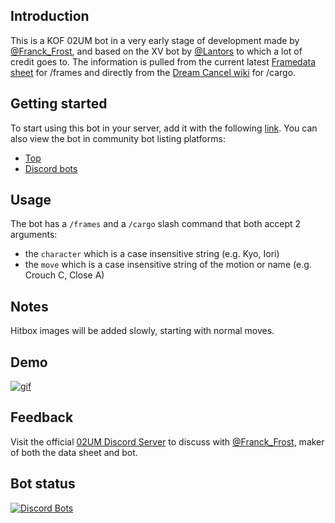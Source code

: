 ## Introduction
This is a KOF 02UM bot in a very early stage of development made by [@Franck_Frost](https://twitter.com/FranckFrost), and based on the XV bot by [@Lantors](https://github.com/dens0ne) to which a lot of credit goes to. The  information is pulled from the current latest [Framedata sheet](https://docs.google.com/spreadsheets/d/1lzpQMoGAboJezLT9WRd3O-vlNDNRlgF_47ShtBGZ3G4) for /frames and directly from the [Dream Cancel wiki](https://dreamcancel.com/wiki/The_King_of_Fighters_2002_UM) for /cargo.

## Getting started
To start using this bot in your server, add it with the following [link](https://discord.com/api/oauth2/authorize?client_id=950847013870772264&permissions=277025721344scope=bot%20applications.commands). You can also view the bot in community bot listing platforms:
 - [Top](https://top.gg/bot/950847013870772264)
 - [Discord bots](https://discord.bots.gg/bots/950847013870772264)

## Usage
The bot has a `/frames` and a `/cargo` slash command that both accept 2 arguments:
- the `character` which is a case insensitive string (e.g. Kyo, Iori)
- the `move` which is a case insensitive string of the motion or name (e.g. Crouch C, Close A)

## Notes
Hitbox images will be added slowly, starting with normal moves.

## Demo
[![gif](https://media.giphy.com/media/LrqUuAZB2E3hGvHtOH/giphy.gif)](https://giphy.com/gifs/LrqUuAZB2E3hGvHtOH)

## Feedback
Visit the official [02UM Discord Server](https://discord.gg/8JNXHxf) to discuss with [@Franck_Frost](https://twitter.com/FranckFrost), maker of both the data sheet and bot.

## Bot status

[![Discord Bots](https://top.gg/api/widget/950847013870772264.svg)](https://top.gg/bot/950847013870772264)
